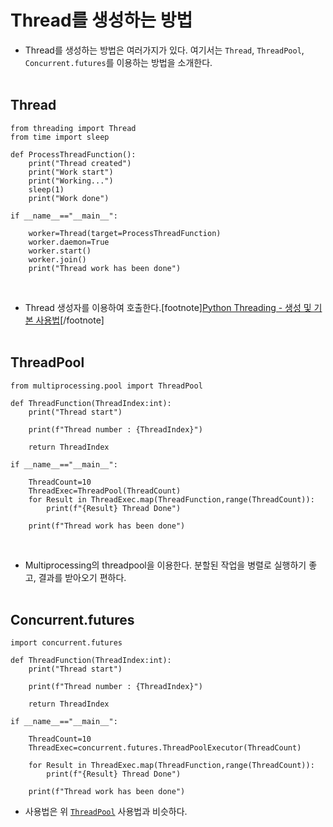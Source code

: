 <h1 id="Title">Thread를 생성하는 방법</h1>

- Thread를 생성하는 방법은 여러가지가 있다. 여기서는 `Thread`, `ThreadPool`, `Concurrent.futures`를 이용하는 방법을 소개한다.
<br><br>

<h2 id="Thread">Thread</h2>

```
from threading import Thread
from time import sleep

def ProcessThreadFunction():
    print("Thread created")
    print("Work start")
    print("Working...")
    sleep(1)
    print("Work done")

if __name__=="__main__":

    worker=Thread(target=ProcessThreadFunction)
    worker.daemon=True
    worker.start()
    worker.join()
    print("Thread work has been done")
```
<br>

- Thread 생성자를 이용하여 호출한다.[footnote][Python Threading - 생성 및 기본 사용법](https://peponi-paradise.tistory.com/entry/Python-Threading-Basic)[/footnote]
<br><br>

<h2 id="ThreadPool">ThreadPool</h2>

```
from multiprocessing.pool import ThreadPool

def ThreadFunction(ThreadIndex:int):
    print("Thread start")

    print(f"Thread number : {ThreadIndex}")

    return ThreadIndex

if __name__=="__main__":

    ThreadCount=10
    ThreadExec=ThreadPool(ThreadCount)
    for Result in ThreadExec.map(ThreadFunction,range(ThreadCount)):
        print(f"{Result} Thread Done")

    print(f"Thread work has been done")
```
<br>

- Multiprocessing의 threadpool을 이용한다. 분할된 작업을 병렬로 실행하기 좋고, 결과를 받아오기 편하다.
<br><br>

<h2 id="Concurrent">Concurrent.futures</h2>

```
import concurrent.futures

def ThreadFunction(ThreadIndex:int):
    print("Thread start")

    print(f"Thread number : {ThreadIndex}")

    return ThreadIndex

if __name__=="__main__":

    ThreadCount=10
    ThreadExec=concurrent.futures.ThreadPoolExecutor(ThreadCount)

    for Result in ThreadExec.map(ThreadFunction,range(ThreadCount)):
        print(f"{Result} Thread Done")

    print(f"Thread work has been done")
```

- 사용법은 위 [`ThreadPool`](#ThreadPool) 사용법과 비슷하다.